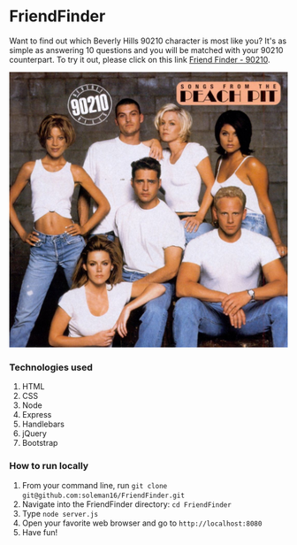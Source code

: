# FriendFinder

Want to find out which Beverly Hills 90210 character is most like you? It's as simple as answering 10 questions and you will be matched with your 90210 counterpart. To try it out, please click on this link [Friend Finder - 90210](https://beverly-hills-friend-finder.herokuapp.com/).

![](/views/images/90210.jpg)

### Technologies used
1. HTML
1. CSS
1. Node
1. Express
1. Handlebars
1. jQuery
1. Bootstrap

### How to run locally
1. From your command line, run `git clone git@github.com:soleman16/FriendFinder.git`
1. Navigate into the FriendFinder directory: `cd FriendFinder`
1. Type `node server.js`
1. Open your favorite web browser and go to `http://localhost:8080`
1. Have fun!